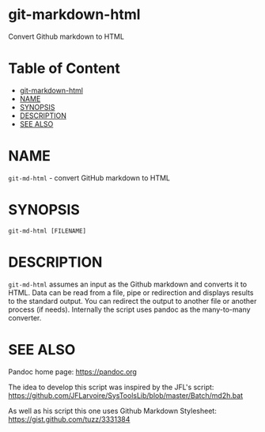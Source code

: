 # git-markdown-html

Convert Github markdown to HTML

<!-- md-toc-begin -->
# Table of Content
* [git-markdown-html](#git-markdown-html)
* [NAME](#name)
* [SYNOPSIS](#synopsis)
* [DESCRIPTION](#description)
* [SEE ALSO](#see-also)
<!-- md-toc-end -->

# NAME

`git-md-html` - convert GitHub markdown to HTML

# SYNOPSIS

    git-md-html [FILENAME]

# DESCRIPTION

`git-md-html` assumes an input as the Github markdown and converts it to
HTML. Data can be read from a file, pipe or redirection and displays
results to the standard output. You can redirect the output to another
file or another process (if needs). Internally the script uses pandoc
as the many-to-many converter.

# SEE ALSO

Pandoc home page:
https://pandoc.org

The idea to develop this script was inspired by the JFL's script:
https://github.com/JFLarvoire/SysToolsLib/blob/master/Batch/md2h.bat

As well as his script this one uses Github Markdown Stylesheet:
https://gist.github.com/tuzz/3331384
